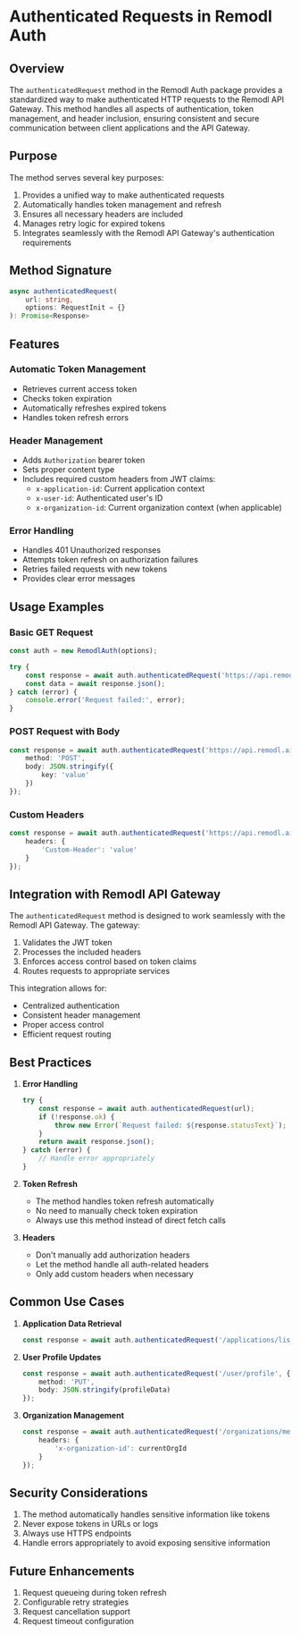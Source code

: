 # Authenticated Requests in Remodl Auth

## Overview

The `authenticatedRequest` method in the Remodl Auth package provides a standardized way to make authenticated HTTP requests to the Remodl API Gateway. This method handles all aspects of authentication, token management, and header inclusion, ensuring consistent and secure communication between client applications and the API Gateway.

## Purpose

The method serves several key purposes:
1. Provides a unified way to make authenticated requests
2. Automatically handles token management and refresh
3. Ensures all necessary headers are included
4. Manages retry logic for expired tokens
5. Integrates seamlessly with the Remodl API Gateway's authentication requirements

## Method Signature

```typescript
async authenticatedRequest(
    url: string,
    options: RequestInit = {}
): Promise<Response>
```

## Features

### Automatic Token Management
- Retrieves current access token
- Checks token expiration
- Automatically refreshes expired tokens
- Handles token refresh errors

### Header Management
- Adds `Authorization` bearer token
- Sets proper content type
- Includes required custom headers from JWT claims:
  - `x-application-id`: Current application context
  - `x-user-id`: Authenticated user's ID
  - `x-organization-id`: Current organization context (when applicable)

### Error Handling
- Handles 401 Unauthorized responses
- Attempts token refresh on authorization failures
- Retries failed requests with new tokens
- Provides clear error messages

## Usage Examples

### Basic GET Request
```typescript
const auth = new RemodlAuth(options);

try {
    const response = await auth.authenticatedRequest('https://api.remodl.ai/some/endpoint');
    const data = await response.json();
} catch (error) {
    console.error('Request failed:', error);
}
```

### POST Request with Body
```typescript
const response = await auth.authenticatedRequest('https://api.remodl.ai/some/endpoint', {
    method: 'POST',
    body: JSON.stringify({
        key: 'value'
    })
});
```

### Custom Headers
```typescript
const response = await auth.authenticatedRequest('https://api.remodl.ai/some/endpoint', {
    headers: {
        'Custom-Header': 'value'
    }
});
```

## Integration with Remodl API Gateway

The `authenticatedRequest` method is designed to work seamlessly with the Remodl API Gateway. The gateway:
1. Validates the JWT token
2. Processes the included headers
3. Enforces access control based on token claims
4. Routes requests to appropriate services

This integration allows for:
- Centralized authentication
- Consistent header management
- Proper access control
- Efficient request routing

## Best Practices

1. **Error Handling**
   ```typescript
   try {
       const response = await auth.authenticatedRequest(url);
       if (!response.ok) {
           throw new Error(`Request failed: ${response.statusText}`);
       }
       return await response.json();
   } catch (error) {
       // Handle error appropriately
   }
   ```

2. **Token Refresh**
   - The method handles token refresh automatically
   - No need to manually check token expiration
   - Always use this method instead of direct fetch calls

3. **Headers**
   - Don't manually add authorization headers
   - Let the method handle all auth-related headers
   - Only add custom headers when necessary

## Common Use Cases

1. **Application Data Retrieval**
   ```typescript
   const response = await auth.authenticatedRequest('/applications/list');
   ```

2. **User Profile Updates**
   ```typescript
   const response = await auth.authenticatedRequest('/user/profile', {
       method: 'PUT',
       body: JSON.stringify(profileData)
   });
   ```

3. **Organization Management**
   ```typescript
   const response = await auth.authenticatedRequest('/organizations/members', {
       headers: {
           'x-organization-id': currentOrgId
       }
   });
   ```

## Security Considerations

1. The method automatically handles sensitive information like tokens
2. Never expose tokens in URLs or logs
3. Always use HTTPS endpoints
4. Handle errors appropriately to avoid exposing sensitive information

## Future Enhancements

1. Request queueing during token refresh
2. Configurable retry strategies
3. Request cancellation support
4. Request timeout configuration 
